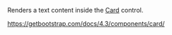 Renders a text content inside the [Card](/docs/controls/bootstrap4/Card/{branch}) control.

<https://getbootstrap.com/docs/4.3/components/card/>